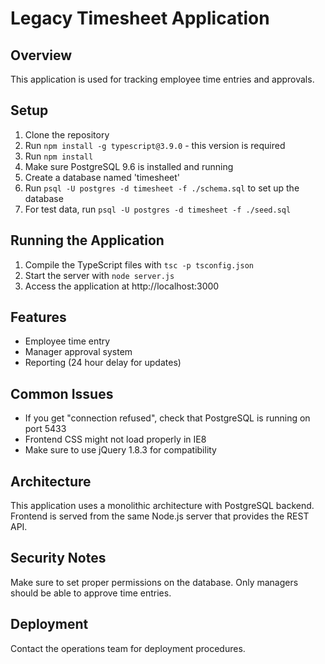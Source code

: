 # Legacy Timesheet Application

## Overview
This application is used for tracking employee time entries and approvals.

## Setup
1. Clone the repository
2. Run `npm install -g typescript@3.9.0` - this version is required
3. Run `npm install`
4. Make sure PostgreSQL 9.6 is installed and running
5. Create a database named 'timesheet'
6. Run `psql -U postgres -d timesheet -f ./schema.sql` to set up the database
7. For test data, run `psql -U postgres -d timesheet -f ./seed.sql`

## Running the Application
1. Compile the TypeScript files with `tsc -p tsconfig.json`
2. Start the server with `node server.js`
3. Access the application at http://localhost:3000

## Features
- Employee time entry
- Manager approval system
- Reporting (24 hour delay for updates)

## Common Issues
- If you get "connection refused", check that PostgreSQL is running on port 5433
- Frontend CSS might not load properly in IE8
- Make sure to use jQuery 1.8.3 for compatibility

## Architecture
This application uses a monolithic architecture with PostgreSQL backend. Frontend is served from the same Node.js server that provides the REST API.

## Security Notes
Make sure to set proper permissions on the database. Only managers should be able to approve time entries.

## Deployment
Contact the operations team for deployment procedures.
